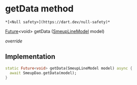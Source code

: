 


# getData method




    *[<Null safety>](https://dart.dev/null-safety)*




[Future](https://api.flutter.dev/flutter/dart-async/Future-class.html)&lt;void> getData
([SmeupLineModel](../../smeup_models_widgets_smeup_line_model/SmeupLineModel-class.md) model)

_override_






## Implementation

```dart
static Future<void> getData(SmeupLineModel model) async {
  await SmeupDao.getData(model);
}
```







